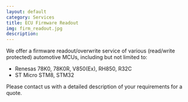 ```yaml
---
layout: default
category: Services
title: ECU Firmware Readout
img: firm_readout.jpg
description: 
---
```

We offer a firmware readout/overwrite service of various (read/write protected) automotive MCUs, including but not limited to:
<ul>
	<li> Renesas 78K0, 78K0R, V850(Ex), RH850, R32C</li>
	<li> ST Micro STM8, STM32 </li>
</ul>

Please contact us with a detailed description of your requirements for a quote. 
